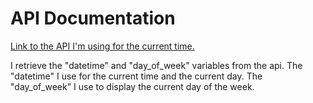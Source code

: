 # API Documentation
[Link to the API I'm using for the current time.](http://worldtimeapi.org/)

I retrieve the "datetime" and "day_of_week" variables from the api.
The "datetime" I use for the current time and the current day.
The "day_of_week" I use to display the current day of the week.